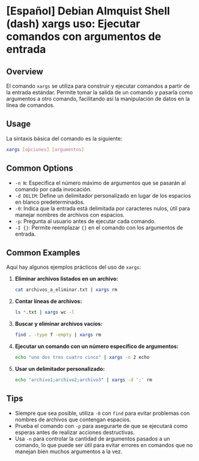 # [Español] Debian Almquist Shell (dash) xargs uso: Ejecutar comandos con argumentos de entrada

## Overview
El comando `xargs` se utiliza para construir y ejecutar comandos a partir de la entrada estándar. Permite tomar la salida de un comando y pasarla como argumentos a otro comando, facilitando así la manipulación de datos en la línea de comandos.

## Usage
La sintaxis básica del comando es la siguiente:

```bash
xargs [opciones] [argumentos]
```

## Common Options
- `-n N`: Especifica el número máximo de argumentos que se pasarán al comando por cada invocación.
- `-d DELIM`: Define un delimitador personalizado en lugar de los espacios en blanco predeterminados.
- `-0`: Indica que la entrada está delimitada por caracteres nulos, útil para manejar nombres de archivos con espacios.
- `-p`: Pregunta al usuario antes de ejecutar cada comando.
- `-I {}`: Permite reemplazar `{}` en el comando con los argumentos de entrada.

## Common Examples
Aquí hay algunos ejemplos prácticos del uso de `xargs`:

1. **Eliminar archivos listados en un archivo:**
   ```bash
   cat archivos_a_eliminar.txt | xargs rm
   ```

2. **Contar líneas de archivos:**
   ```bash
   ls *.txt | xargs wc -l
   ```

3. **Buscar y eliminar archivos vacíos:**
   ```bash
   find . -type f -empty | xargs rm
   ```

4. **Ejecutar un comando con un número específico de argumentos:**
   ```bash
   echo "uno dos tres cuatro cinco" | xargs -n 2 echo
   ```

5. **Usar un delimitador personalizado:**
   ```bash
   echo "archivo1;archivo2;archivo3" | xargs -d ';' rm
   ```

## Tips
- Siempre que sea posible, utiliza `-0` con `find` para evitar problemas con nombres de archivos que contengan espacios.
- Prueba el comando con `-p` para asegurarte de que se ejecutará como esperas antes de realizar acciones destructivas.
- Usa `-n` para controlar la cantidad de argumentos pasados a un comando, lo que puede ser útil para evitar errores en comandos que no manejan bien muchos argumentos a la vez.